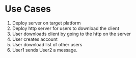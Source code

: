 # Use Cases

 1.  Deploy server on target platform
 2.  Deploy http server for users to download the client
 3.  User downloads client by going to the http on the server
 4.  User creates account
 5.  User download list of other users
 6.  User1 sends User2 a message.
